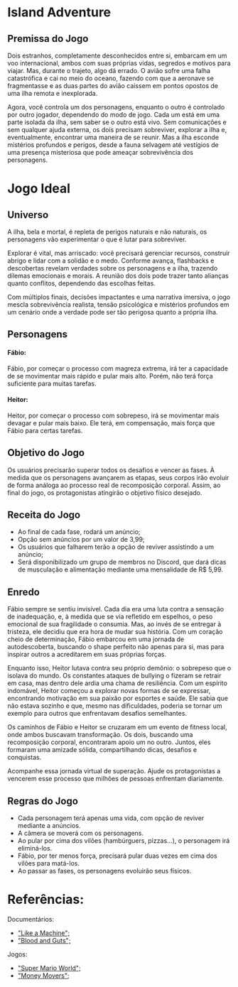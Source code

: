 
# Island Adventure

## Premissa do Jogo
 
Dois estranhos, completamente desconhecidos entre si, embarcam em um voo internacional, ambos com suas próprias vidas, segredos e motivos para viajar. Mas, durante o trajeto, algo dá errado. O avião sofre uma falha catastrófica e cai no meio do oceano, fazendo com que a aeronave se fragmentasse e as duas partes do avião caíssem em pontos opostos de uma ilha remota e inexplorada.

Agora, você controla um dos personagens, enquanto o outro é controlado por outro jogador, dependendo do modo de jogo. Cada um está em uma parte isolada da ilha, sem saber se o outro está vivo. Sem comunicações e sem qualquer ajuda externa, os dois precisam sobreviver, explorar a ilha e, eventualmente, encontrar uma maneira de se reunir. Mas a ilha esconde mistérios profundos e perigos, desde a fauna selvagem até vestígios de uma presença misteriosa que pode ameaçar sobrevivência dos personagens.

# Jogo Ideal

## Universo

A ilha, bela e mortal, é repleta de perigos naturais e não naturais, os personagens vão experimentar o que é lutar para sobreviver.

Explorar é vital, mas arriscado: você precisará gerenciar recursos, construir abrigo e lidar com a solidão e o medo. Conforme avança, flashbacks e descobertas revelam verdades sobre os personagens e a ilha, trazendo dilemas emocionais e morais. A reunião dos dois pode trazer tanto alianças quanto conflitos, dependendo das escolhas feitas.

Com múltiplos finais, decisões impactantes e uma narrativa imersiva, o jogo mescla sobrevivência realista, tensão psicológica e mistérios profundos em um cenário onde a verdade pode ser tão perigosa quanto a própria ilha.

## Personagens

#### Fábio:
Fábio, por começar o processo com magreza extrema, irá ter a capacidade de se movimentar mais rápido e pular mais alto. Porém, não terá força suficiente para muitas tarefas.

#### Heitor: 
Heitor, por começar o processo com sobrepeso, irá se movimentar mais devagar e pular mais baixo. Ele terá, em compensação, mais força que Fábio para certas tarefas.

## Objetivo do Jogo
Os usuários precisarão superar todos os desafios e vencer as fases. À medida que os personagens avançarem as etapas, seus corpos irão evoluir de forma análoga ao processo real de recomposição corporal. Assim, ao final do jogo, os protagonistas atingirão o objetivo físico desejado.

## Receita do Jogo
* Ao final de cada fase, rodará um anúncio;
* Opção sem anúncios por um valor de 3,99;
* Os usuários que falharem terão a opção de reviver assistindo a um anúncio;
* Será disponibilizado um grupo de membros no Discord, que dará dicas de musculação e alimentação mediante uma mensalidade de R$ 5,99.

## Enredo

Fábio sempre se sentiu invisível. Cada dia era uma luta contra a sensação de inadequação, e, à medida que se via refletido em espelhos, o peso emocional de sua fragilidade o consumia. Mas, ao invés de se entregar à tristeza, ele decidiu que era hora de mudar sua história. Com um coração cheio de determinação, Fábio embarcou em uma jornada de autodescoberta, buscando o shape perfeito não apenas para si, mas para inspirar outros a acreditarem em suas próprias forças.

Enquanto isso, Heitor lutava contra seu próprio demônio: o sobrepeso que o isolava do mundo. Os constantes ataques de bullying o fizeram se retrair em casa, mas dentro dele ardia uma chama de resiliência. Com um espírito indomável, Heitor começou a explorar novas formas de se expressar, encontrando motivação em sua paixão por esportes e saúde. Ele sabia que não estava sozinho e que, mesmo nas dificuldades, poderia se tornar um exemplo para outros que enfrentavam desafios semelhantes.

Os caminhos de Fábio e Heitor se cruzaram em um evento de fitness local, onde ambos buscavam transformação. Os dois, buscando uma recomposição corporal, encontraram apoio um no outro. Juntos, eles formaram uma amizade sólida, compartilhando dicas, desafios e conquistas.

Acompanhe essa jornada virtual de superação. Ajude os protagonistas a vencerem esse processo que milhões de pessoas enfrentam diariamente.

## Regras do Jogo

* Cada personagem terá apenas uma vida, com opção de reviver mediante a anúncios.
* A câmera se moverá com os personagens.
* Ao pular por cima dos vilões (hambúrguers, pizzas...), o personagem irá eliminá-los.
* Fábio, por ter menos força, precisará pular duas vezes em cima dos vilões para matá-los.
* Ao passar as fases, os personagens evoluirão seus físicos.
  

# Referências:

Documentários:
* [ "Like a Machine";](https://www.youtube.com/watch?v=ortGpPKJTnM)
* [ "Blood and Guts";](https://www.youtube.com/watch?v=ZkZPt-vbT34)


Jogos:
* ["Super Mario World";](https://www.techtudo.com.br/noticias/2014/05/super-mario-world-confira-evolucao-do-classico-jogo-do-encanador.ghtml)
* ["Money Movers";](https://www.jogos360.com.br/money_movers_2.html)  
